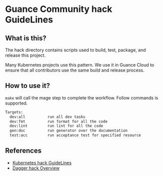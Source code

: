 # Guance Community hack GuideLines

## What is this?

The hack directory contains scripts used to build, test, package, and release this project.

Many Kubernetes projects use this pattern. We use it in Guance Cloud to ensure that all contributors use the same build and release process.

## How to use it?

`make` will call the mage step to complete the workflow. Follow commands is supported.

```bash
Targets:
  dev:all          run all dev tasks
  dev:fmt          run format for all the code
  dev:lint         run lint for all the code
  gen:doc          run generator over the documentation
  test:acc         run acceptance test for specified resource
```

## References

- [Kubernetes hack GuideLines](https://github.com/kubernetes/kubernetes/tree/v1.26.1/hack)
- [Dagger hack Overview](https://github.com/dagger/dagger/tree/main/hack)
